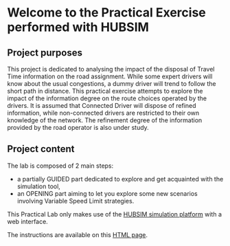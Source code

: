 # Welcome to the Practical Exercise performed with HUBSIM

## Project purposes
This project is dedicated to analysing the impact of the disposal of Travel Time information on the road assignment. While some expert drivers will know about the usual congestions, a dummy driver will trend to follow the short path in distance. This practical exercise attempts to explore the impact of the information degree on the route choices operated by the drivers. It is assumed that Connected Driver will dispose of refined information, while non-connected drivers are restricted to their own knowledge of the network. The refinement degree of the information provided by the road operator is also under study.

## Project content
The lab is composed of 2 main steps:
* a partially GUIDED part dedicated to explore and get acquainted with the simulation tool,
* an OPENING part aiming to let you explore some new scenarios involving Variable Speed Limit strategies.

This Practical Lab only makes use of the [HUBSIM simulation platform](https://hubsim.neovya.fr/network) with a web interface. 

The instructions are available on this [HTML page](http://htmlpreview.github.io/?https://raw.githubusercontent.com/licit-lab/ITSProjects/dev/Project06-Assignment_Hubsim/HUBSIM_Sensitivity2TT_V1.html).

